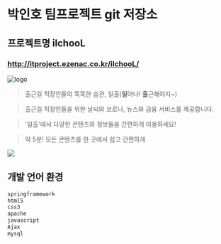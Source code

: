 # 박인호 팀프로젝트 git 저장소
## 프로젝트명 ilchooL
### http://itproject.ezenac.co.kr/ilchooL/

![logo](https://user-images.githubusercontent.com/65006732/132665076-7a07387e-25ee-4a79-8e1c-4190863f26d5.png)


> 출근길 직장인들의 똑똑한 습관, 일출(**일**어나! **출**근해야지~)

> 출근길 직장인들을 위한 날씨와 코로나, 뉴스와 금융 서비스를 제공합니다.

>'일출'에서 다양한 콘텐츠와 정보들을 간편하게 이용하세요!

> 딱 5분! 모든 콘텐츠를 한 곳에서 쉽고 간편하게


![](../header.png)

## 개발 언어 환경 


```java 
springframework
html5
css3
apache
javascript
Ajax
mysql
```
